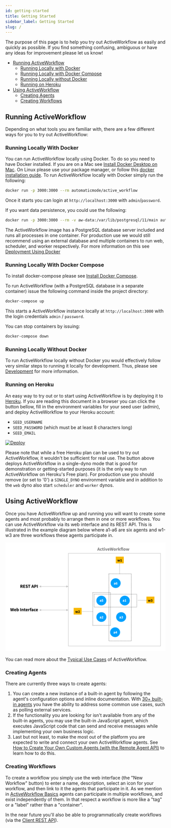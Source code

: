```yaml
---
id: getting-started
title: Getting Started
sidebar_label: Getting Started
slug: /
---
```


The purpose of this page is to help you try out ActiveWorkflow as easily and quickly as possible. If you find something confusing, ambiguous or have any ideas for improvement please let us know!

* [Running ActiveWorkflow](#running-activeworkflow)
  * [Running Locally with Docker](#running-locally-with-docker)
  * [Running Locally with Docker Compose](#running-locally-with-docker-compose)
  * [Running Locally without Docker](#running-locally-without-docker)
  * [Running on Heroku](#running-on-heroku)
* [Using ActiveWorkflow](#using-activeworkflow)
  * [Creating Agents](#creating-agents)
  * [Creating Workflows](#creating-workflows)

## Running ActiveWorkflow

Depending on what tools you are familiar with, there are a few different ways for you to try out ActiveWorkflow:

### Running Locally With Docker

You can run ActiveWorkflow locally using Docker. To do so you need to have Docker installed. If you are on a Mac see [Install Docker Desktop on Mac](https://docs.docker.com/docker-for-mac/install/). On Linux please use your package manager, or follow this [docker installation guide](https://docs.docker.com/install/overview/). To run ActiveWorkflow locally with Docker simply run the following:

```sh
docker run -p 3000:3000 --rm automaticmode/active_workflow
```

Once it starts you can login at `http://localhost:3000` with `admin`/`password`.

If you want data persistence, you could use the following:

```sh
docker run -p 3000:3000 --rm -v aw-data:/var/lib/postgresql/11/main automaticmode/active_workflow
```

The ActiveWorkflow image has a PostgreSQL database server included and runs all processes in one container. For production use we would still recommend using an external database and multiple containers to run web, scheduler, and worker respectively. For more information on this see [Deployment Using Docker](deployment#using-docker)

### Running Locally With Docker Compose

To install docker-compose please see [Install Docker Compose](https://docs.docker.com/compose/install/). 

To run ActiveWorkflow (with a PostgreSQL database in a separate container) issue the following command inside the project directory:

```sh
docker-compose up
```

This starts a ActiveWorkflow instance locally at `http://localhost:3000` with the login credentials `admin` / `password`.

You can stop containers by issuing:

```sh
docker-compose down
```

### Running Locally Without Docker

To run ActiveWorkflow locally without Docker you would effectively follow very similar steps to running it locally for development. Thus, please see [Development](https://github.com/automaticmode/active_workflow/wiki/Development) for more information.

### Running on Heroku

An easy way to try out or to start using ActiveWorkflow is by deploying it to [Heroku](https://www.heroku.com/). If you are reading this document in a browser you can click the button bellow, fill in the environment variables for your seed user (admin), and deploy ActiveWorkflow to your Heroku account:
* `SEED_USERNAME`
* `SEED_PASSWORD` (which must be at least 8 characters long)
* `SEED_EMAIL`

[![Deploy](https://www.herokucdn.com/deploy/button.svg)](https://heroku.com/deploy?template=https://github.com/automaticmode/active_workflow&env[SINGLE_DYNO]=1)

Please note that while a free Heroku plan can be used to try out ActiveWorkflow, it wouldn't be sufficient for real use. The button above deploys ActiveWorkflow in a single-dyno mode that is good for demonstration or getting-started purposes (it is the only way to run ActiveWorkflow on Heroku's Free plan). For production use you should remove (or set to '0') a `SINGLE_DYNO` environment variable and in addition to the `web` dyno also start `scheduler` and `worker` dynos.

## Using ActiveWorkflow

Once you have ActiveWorkflow up and running you will want to create some agents and most probably to arrange them in one or more workflows. You can use ActiveWorkflow via its web interface and its REST API. This is illustrated in the example diagram below where a1-a6 are six agents and w1-w3 are three workflows these agents participate in.

![img](../static/img/diagrams/AW_usage_diagram.svg "ActiveWorkflow system overview diagram")

You can read more about the [Typical Use Cases](use-cases) of ActiveWorkflow.

### Creating Agents

There are currently three ways to create agents:

1. You can create a new instance of a built-in agent by following the agent's configuration options and inline documentation. With [30+ built-in agents](built-in-agents) you have the ability to address some common use cases, such as polling external services.
2. If the functionality you are looking for isn't available from any of the built-in agents, you may use the built-in JavaScript agent, which executes JavaScript code that can send and receive messages while implementing your own business logic.
3. Last but not least, to make the most out of the platform you are expected to write and connect your own ActiveWorkflow agents. See [How to Create Your Own Custom Agents (with the Remote Agent API)](remote-agent-api) to learn how to do this.

### Creating Workflows

To create a workflow you simply use the web interface (the "New Workflow" button) to enter a name, description, select an icon for your workflow, and then link to it the agents that participate in it. As we mention in [ActiveWorkflow Basics](activeworkflow-basics) agents can participate in multiple workflows, and exist independently of them. In that respect a workflow is more like a "tag" or a "label" rather than a "container".

In the near future you'll also be able to programmatically create workflows (via the [Client REST API](rest-api)).
